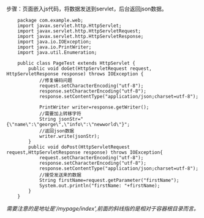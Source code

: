 ###
步骤：页面嵌入js代码，将数据发送到servlet，后台返回json数据。   

        package com.example.web;
        import javax.servlet.http.HttpServlet;
        import javax.servlet.http.HttpServletRequest;
        import javax.servlet.http.HttpServletResponse;
        import java.io.IOException;
        import java.io.PrintWriter;
        import java.util.Enumeration;

        public class PageTest extends HttpServlet {
            public void doGet(HttpServletRequest request, HttpServletResponse response) throws IOException {
                //修复编码问题
                request.setCharacterEncoding("utf-8");
                response.setCharacterEncoding("utf-8");
                response.setContentType("application/json;charset=utf-8");

                PrintWriter writer=response.getWriter();
                //需要加上转移字符
                String jsonStr="{\"name\":\"george\",\"info\":\"newworld\"}";
                //返回json数据
                writer.write(jsonStr);
            }
            public void doPost(HttpServletRequest request,HttpServletResponse response) throws IOException{
                request.setCharacterEncoding("utf-8");
                response.setCharacterEncoding("utf-8");
                response.setContentType("application/json;charset=utf-8");
                //接受发送来的数据
                String firstName=request.getParameter("firstName");
                System.out.println("firstName: "+firstName);
            }
        }
*需要注意的是地址是'/mypage/index',前面的斜线指的是相对于容器根目录而言。*